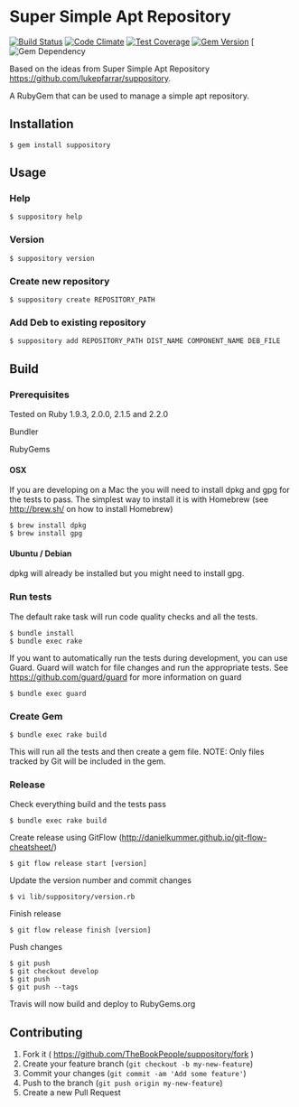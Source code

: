 # Super Simple Apt Repository
[![Build Status](https://travis-ci.org/TheBookPeople/suppository.svg?branch=develop)](https://travis-ci.org/TheBookPeople/suppository) [![Code Climate](https://codeclimate.com/github/TheBookPeople/suppository/badges/gpa.svg)](https://codeclimate.com/github/TheBookPeople/suppository) [![Test Coverage](https://codeclimate.com/github/TheBookPeople/suppository/badges/coverage.svg)](https://codeclimate.com/github/TheBookPeople/suppository) [![Gem Version](https://badge.fury.io/rb/suppository.svg)](http://badge.fury.io/rb/suppository) [![Gem Dependency](https://img.shields.io/gemnasium/TheBookPeople/suppository.svg)

Based on the ideas from Super Simple Apt Repository https://github.com/lukepfarrar/suppository.

A RubyGem that can be used to manage a simple apt repository.

## Installation

    $ gem install suppository
	
## Usage

### Help

    $ suppository help

### Version

    $ suppository version

### Create new repository

    $ suppository create REPOSITORY_PATH

### Add Deb to existing repository

    $ suppository add REPOSITORY_PATH DIST_NAME COMPONENT_NAME DEB_FILE

## Build

### Prerequisites

Tested on Ruby 1.9.3, 2.0.0, 2.1.5 and 2.2.0

Bundler

RubyGems

#### OSX

If you are developing on a Mac the you will need to install dpkg and gpg for the tests to pass. The simplest way to install it is with 
Homebrew (see http://brew.sh/ on how to install Homebrew)

    $ brew install dpkg
	$ brew install gpg

#### Ubuntu / Debian 

dpkg will already be installed but you might need to install gpg.
 

### Run tests
The default rake task will run code quality checks and all the tests.
 
    $ bundle install
    $ bundle exec rake

If you want to automatically run the tests during development, you can use Guard. Guard will watch for file changes
and run the appropriate tests. See https://github.com/guard/guard for more information on guard

    $ bundle exec guard	

### Create Gem

    $ bundle exec rake build	

This will run all the tests and then create a gem file. NOTE: Only files tracked by Git will be included in the gem.

### Release

Check everything build and the tests pass

    $ bundle exec rake build

Create release using GitFlow (http://danielkummer.github.io/git-flow-cheatsheet/)

    $ git flow release start [version]

Update the version number and commit changes

    $ vi lib/suppository/version.rb

Finish release

    $ git flow release finish [version]

Push changes

    $ git push
    $ git checkout develop
	$ git push
    $ git push --tags

Travis will now build and deploy to RubyGems.org

## Contributing

1. Fork it ( https://github.com/TheBookPeople/suppository/fork )
2. Create your feature branch (`git checkout -b my-new-feature`)
3. Commit your changes (`git commit -am 'Add some feature'`)
4. Push to the branch (`git push origin my-new-feature`)
5. Create a new Pull Request
